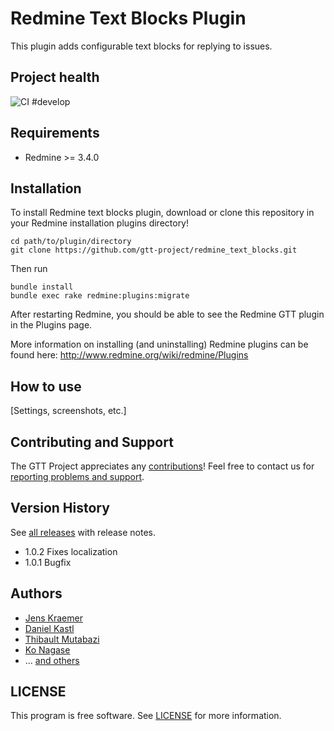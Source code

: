 # Redmine Text Blocks Plugin

This plugin adds configurable text blocks for replying to issues.

## Project health

![CI #develop](https://github.com/gtt-project/redmine_text_blocks/workflows/Test%20with%20Redmine/badge.svg)

## Requirements

- Redmine >= 3.4.0

## Installation

To install Redmine text blocks plugin, download or clone this repository in your Redmine installation plugins directory!
```
cd path/to/plugin/directory
git clone https://github.com/gtt-project/redmine_text_blocks.git
```

Then run

```
bundle install
bundle exec rake redmine:plugins:migrate
```

After restarting Redmine, you should be able to see the Redmine GTT plugin in the Plugins page.

More information on installing (and uninstalling) Redmine plugins can be found here: http://www.redmine.org/wiki/redmine/Plugins

## How to use

[Settings, screenshots, etc.]

## Contributing and Support

The GTT Project appreciates any [contributions](https://github.com/gtt-project/.github/blob/main/CONTRIBUTING.md)! Feel free to contact us for [reporting problems and support](https://github.com/gtt-project/.github/blob/main/CONTRIBUTING.md).

## Version History

See [all releases](https://github.com/gtt-project/redmine_gtt/releases) with release notes.

- 1.0.2 Fixes localization
- 1.0.1 Bugfix

## Authors

  - [Jens Kraemer](https://github.com/jkraemer)
  - [Daniel Kastl](https://github.com/dkastl)
  - [Thibault Mutabazi](https://github.com/eyewritecode)
  - [Ko Nagase](https://github.com/sanak)
  - ... [and others](https://github.com/gtt-project/redmine_gtt/graphs/contributors)

## LICENSE

This program is free software. See [LICENSE](LICENSE) for more information.
